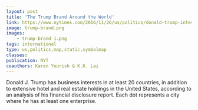 ```yaml
---
layout: post
title: 'The Trump Brand Around the World'
link: https://www.nytimes.com/2016/11/26/us/politics/donald-trump-international-business.html
image: trump-brand.png
images:
    - trump-brand-1.png
tags: international
type: us,politics,map,static,symbolmap
classes:
publication: NYT
coauthors: Karen Yourish & K.K. Lai
---
```


Donald J. Trump has business interests in at least 20 countries, in addition to extensive
hotel and real estate holdings in the United States, according to an analysis of his
financial disclosure report. Each dot represents a city where he has at least one enterprise.
